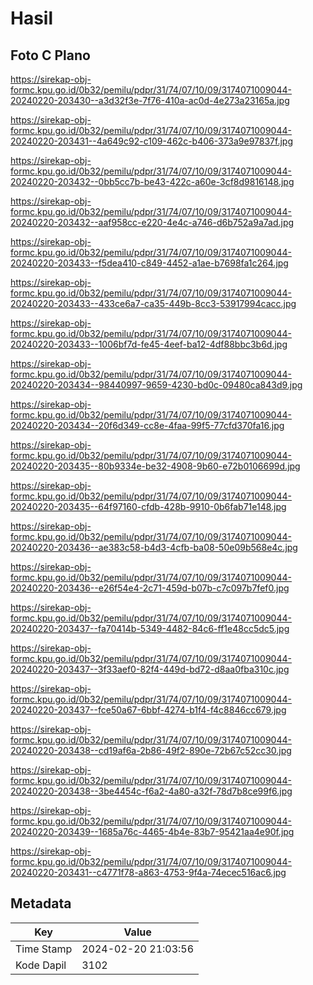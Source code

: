 # Hasil

## Foto C Plano

https://sirekap-obj-formc.kpu.go.id/0b32/pemilu/pdpr/31/74/07/10/09/3174071009044-20240220-203430--a3d32f3e-7f76-410a-ac0d-4e273a23165a.jpg

https://sirekap-obj-formc.kpu.go.id/0b32/pemilu/pdpr/31/74/07/10/09/3174071009044-20240220-203431--4a649c92-c109-462c-b406-373a9e97837f.jpg

https://sirekap-obj-formc.kpu.go.id/0b32/pemilu/pdpr/31/74/07/10/09/3174071009044-20240220-203432--0bb5cc7b-be43-422c-a60e-3cf8d9816148.jpg

https://sirekap-obj-formc.kpu.go.id/0b32/pemilu/pdpr/31/74/07/10/09/3174071009044-20240220-203432--aaf958cc-e220-4e4c-a746-d6b752a9a7ad.jpg

https://sirekap-obj-formc.kpu.go.id/0b32/pemilu/pdpr/31/74/07/10/09/3174071009044-20240220-203433--f5dea410-c849-4452-a1ae-b7698fa1c264.jpg

https://sirekap-obj-formc.kpu.go.id/0b32/pemilu/pdpr/31/74/07/10/09/3174071009044-20240220-203433--433ce6a7-ca35-449b-8cc3-53917994cacc.jpg

https://sirekap-obj-formc.kpu.go.id/0b32/pemilu/pdpr/31/74/07/10/09/3174071009044-20240220-203433--1006bf7d-fe45-4eef-ba12-4df88bbc3b6d.jpg

https://sirekap-obj-formc.kpu.go.id/0b32/pemilu/pdpr/31/74/07/10/09/3174071009044-20240220-203434--98440997-9659-4230-bd0c-09480ca843d9.jpg

https://sirekap-obj-formc.kpu.go.id/0b32/pemilu/pdpr/31/74/07/10/09/3174071009044-20240220-203434--20f6d349-cc8e-4faa-99f5-77cfd370fa16.jpg

https://sirekap-obj-formc.kpu.go.id/0b32/pemilu/pdpr/31/74/07/10/09/3174071009044-20240220-203435--80b9334e-be32-4908-9b60-e72b0106699d.jpg

https://sirekap-obj-formc.kpu.go.id/0b32/pemilu/pdpr/31/74/07/10/09/3174071009044-20240220-203435--64f97160-cfdb-428b-9910-0b6fab71e148.jpg

https://sirekap-obj-formc.kpu.go.id/0b32/pemilu/pdpr/31/74/07/10/09/3174071009044-20240220-203436--ae383c58-b4d3-4cfb-ba08-50e09b568e4c.jpg

https://sirekap-obj-formc.kpu.go.id/0b32/pemilu/pdpr/31/74/07/10/09/3174071009044-20240220-203436--e26f54e4-2c71-459d-b07b-c7c097b7fef0.jpg

https://sirekap-obj-formc.kpu.go.id/0b32/pemilu/pdpr/31/74/07/10/09/3174071009044-20240220-203437--fa70414b-5349-4482-84c6-ff1e48cc5dc5.jpg

https://sirekap-obj-formc.kpu.go.id/0b32/pemilu/pdpr/31/74/07/10/09/3174071009044-20240220-203437--3f33aef0-82f4-449d-bd72-d8aa0fba310c.jpg

https://sirekap-obj-formc.kpu.go.id/0b32/pemilu/pdpr/31/74/07/10/09/3174071009044-20240220-203437--fce50a67-6bbf-4274-b1f4-f4c8846cc679.jpg

https://sirekap-obj-formc.kpu.go.id/0b32/pemilu/pdpr/31/74/07/10/09/3174071009044-20240220-203438--cd19af6a-2b86-49f2-890e-72b67c52cc30.jpg

https://sirekap-obj-formc.kpu.go.id/0b32/pemilu/pdpr/31/74/07/10/09/3174071009044-20240220-203438--3be4454c-f6a2-4a80-a32f-78d7b8ce99f6.jpg

https://sirekap-obj-formc.kpu.go.id/0b32/pemilu/pdpr/31/74/07/10/09/3174071009044-20240220-203439--1685a76c-4465-4b4e-83b7-95421aa4e90f.jpg

https://sirekap-obj-formc.kpu.go.id/0b32/pemilu/pdpr/31/74/07/10/09/3174071009044-20240220-203431--c4771f78-a863-4753-9f4a-74ecec516ac6.jpg


## Metadata

| Key        | Value               |
| ---------- | ------------------- |
| Time Stamp | 2024-02-20 21:03:56 |
| Kode Dapil | 3102                |



